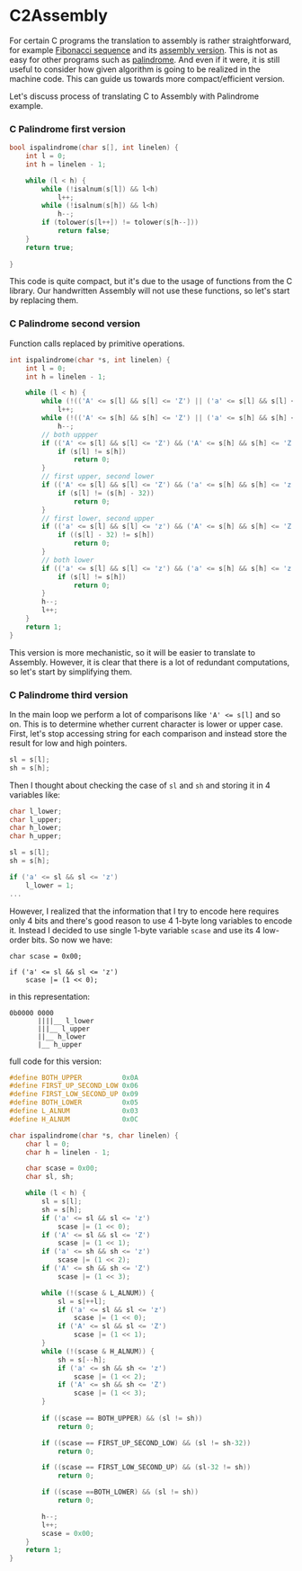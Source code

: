 # C2Assembly

For certain C programs the translation to assembly is rather straightforward, for example [Fibonacci sequence](https://github.com/msztylko/python-extensions/blob/master/fibonacci/c_fib.c) and its [assembly version](https://github.com/msztylko/python-extensions/blob/master/fibonacci/asm_fib.asm). This is not as easy for other programs such as [palindrome](https://github.com/msztylko/python-extensions/blob/master/palindrome/c_palindrome.c). 
And even if it were, it is still useful to consider how given algorithm is going to be realized in the machine code. This can guide us towards more compact/efficient version.

Let's discuss process of translating C to Assembly with Palindrome example.

### C Palindrome first version

```C
bool ispalindrome(char s[], int linelen) {
    int l = 0;
    int h = linelen - 1;

    while (l < h) {
        while (!isalnum(s[l]) && l<h) 
            l++;
        while (!isalnum(s[h]) && l<h) 
            h--;
        if (tolower(s[l++]) != tolower(s[h--]))
            return false;
    }
    return true;
    
}
```

This code is quite compact, but it's due to the usage of functions from the C library. Our handwritten Assembly will not use these functions, so let's start by replacing them. 

### C Palindrome second version

Function calls replaced by primitive operations.

```C
int ispalindrome(char *s, int linelen) {
    int l = 0;
    int h = linelen - 1;

    while (l < h) {
        while (!(('A' <= s[l] && s[l] <= 'Z') || ('a' <= s[l] && s[l] <= 'z')) && l<h)
            l++;
        while (!(('A' <= s[h] && s[h] <= 'Z') || ('a' <= s[h] && s[h] <= 'z')) && l<h)
            h--;
        // both uppper
        if (('A' <= s[l] && s[l] <= 'Z') && ('A' <= s[h] && s[h] <= 'Z')) {
            if (s[l] != s[h])
                return 0;
        }   
        // first upper, second lower
        if (('A' <= s[l] && s[l] <= 'Z') && ('a' <= s[h] && s[h] <= 'z')) {
            if (s[l] != (s[h] - 32))
                return 0;
        }   
        // first lower, second upper
        if (('a' <= s[l] && s[l] <= 'z') && ('A' <= s[h] && s[h] <= 'Z')) {
            if ((s[l] - 32) != s[h])
                return 0;
        }   
        // both lower
        if (('a' <= s[l] && s[l] <= 'z') && ('a' <= s[h] && s[h] <= 'z')) {
            if (s[l] != s[h])
                return 0;
        }   
        h--;
        l++;
    }   
    return 1;
}
```

This version is more mechanistic, so it will be easier to translate to Assembly. However, it is clear that there is a lot of redundant computations, so let's start by simplifying them.

### C Palindrome third version

In the main loop we perform a lot of comparisons like `'A' <= s[l]` and so on. This is to determine whether current character is lower or upper case. First, let's stop accessing string for each comparison and instead store the result for low and high pointers.

```C
sl = s[l];
sh = s[h];
```

Then I thought about checking the case of `sl` and `sh` and storing it in 4 variables like:

```C
char l_lower;
char l_upper;
char h_lower;
char h_upper;

sl = s[l];
sh = s[h];

if ('a' <= sl && sl <= 'z')
    l_lower = 1;
...
```

However, I realized that the information that I try to encode here requires only 4 bits and there's good reason to use 4 1-byte long variables to encode it. Instead I decided to use single 1-byte variable `scase` and use its 4 low-order bits. So now we have:

```
char scase = 0x00;

if ('a' <= sl && sl <= 'z')
    scase |= (1 << 0);
```

in this representation:

```
0b0000 0000
       ||||__ l_lower
       |||__ l_upper
       ||__ h_lower
       |__ h_upper
```

full code for this version:

```C
#define BOTH_UPPER          0x0A
#define FIRST_UP_SECOND_LOW 0x06
#define FIRST_LOW_SECOND_UP 0x09
#define BOTH_LOWER          0x05
#define L_ALNUM             0x03
#define H_ALNUM             0x0C

char ispalindrome(char *s, char linelen) {
    char l = 0;
    char h = linelen - 1;

    char scase = 0x00;
    char sl, sh; 

    while (l < h) {
        sl = s[l];
        sh = s[h];
        if ('a' <= sl && sl <= 'z')
            scase |= (1 << 0); 
        if ('A' <= sl && sl <= 'Z')
            scase |= (1 << 1); 
        if ('a' <= sh && sh <= 'z')
            scase |= (1 << 2); 
        if ('A' <= sh && sh <= 'Z')
            scase |= (1 << 3); 

        while (!(scase & L_ALNUM)) {
            sl = s[++l];
            if ('a' <= sl && sl <= 'z')
                scase |= (1 << 0); 
            if ('A' <= sl && sl <= 'Z')
                scase |= (1 << 1); 
        }   
        while (!(scase & H_ALNUM)) {
            sh = s[--h];
            if ('a' <= sh && sh <= 'z')
                scase |= (1 << 2); 
            if ('A' <= sh && sh <= 'Z')
                scase |= (1 << 3); 
        }   
    
        if ((scase == BOTH_UPPER) && (sl != sh))
            return 0;

        if ((scase == FIRST_UP_SECOND_LOW) && (sl != sh-32))
            return 0;

        if ((scase == FIRST_LOW_SECOND_UP) && (sl-32 != sh))
            return 0;

        if ((scase ==BOTH_LOWER) && (sl != sh))
            return 0;

        h--;
        l++;
        scase = 0x00;
    }   
    return 1;
}
```

